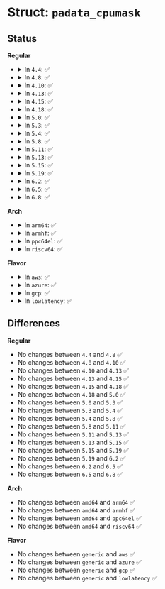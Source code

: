 # Struct: <code>padata_cpumask</code>

## Status
<b>Regular</b>
<ul>
<li>
<details>
<summary>In <code>4.4</code>: ✅</summary>

```c
struct padata_cpumask {
    cpumask_var_t pcpu;
    cpumask_var_t cbcpu;
};
```
</details>
</li>
<li>
<details>
<summary>In <code>4.8</code>: ✅</summary>

```c
struct padata_cpumask {
    cpumask_var_t pcpu;
    cpumask_var_t cbcpu;
};
```
</details>
</li>
<li>
<details>
<summary>In <code>4.10</code>: ✅</summary>

```c
struct padata_cpumask {
    cpumask_var_t pcpu;
    cpumask_var_t cbcpu;
};
```
</details>
</li>
<li>
<details>
<summary>In <code>4.13</code>: ✅</summary>

```c
struct padata_cpumask {
    cpumask_var_t pcpu;
    cpumask_var_t cbcpu;
};
```
</details>
</li>
<li>
<details>
<summary>In <code>4.15</code>: ✅</summary>

```c
struct padata_cpumask {
    cpumask_var_t pcpu;
    cpumask_var_t cbcpu;
};
```
</details>
</li>
<li>
<details>
<summary>In <code>4.18</code>: ✅</summary>

```c
struct padata_cpumask {
    cpumask_var_t pcpu;
    cpumask_var_t cbcpu;
};
```
</details>
</li>
<li>
<details>
<summary>In <code>5.0</code>: ✅</summary>

```c
struct padata_cpumask {
    cpumask_var_t pcpu;
    cpumask_var_t cbcpu;
};
```
</details>
</li>
<li>
<details>
<summary>In <code>5.3</code>: ✅</summary>

```c
struct padata_cpumask {
    cpumask_var_t pcpu;
    cpumask_var_t cbcpu;
};
```
</details>
</li>
<li>
<details>
<summary>In <code>5.4</code>: ✅</summary>

```c
struct padata_cpumask {
    cpumask_var_t pcpu;
    cpumask_var_t cbcpu;
};
```
</details>
</li>
<li>
<details>
<summary>In <code>5.8</code>: ✅</summary>

```c
struct padata_cpumask {
    cpumask_var_t pcpu;
    cpumask_var_t cbcpu;
};
```
</details>
</li>
<li>
<details>
<summary>In <code>5.11</code>: ✅</summary>

```c
struct padata_cpumask {
    cpumask_var_t pcpu;
    cpumask_var_t cbcpu;
};
```
</details>
</li>
<li>
<details>
<summary>In <code>5.13</code>: ✅</summary>

```c
struct padata_cpumask {
    cpumask_var_t pcpu;
    cpumask_var_t cbcpu;
};
```
</details>
</li>
<li>
<details>
<summary>In <code>5.15</code>: ✅</summary>

```c
struct padata_cpumask {
    cpumask_var_t pcpu;
    cpumask_var_t cbcpu;
};
```
</details>
</li>
<li>
<details>
<summary>In <code>5.19</code>: ✅</summary>

```c
struct padata_cpumask {
    cpumask_var_t pcpu;
    cpumask_var_t cbcpu;
};
```
</details>
</li>
<li>
<details>
<summary>In <code>6.2</code>: ✅</summary>

```c
struct padata_cpumask {
    cpumask_var_t pcpu;
    cpumask_var_t cbcpu;
};
```
</details>
</li>
<li>
<details>
<summary>In <code>6.5</code>: ✅</summary>

```c
struct padata_cpumask {
    cpumask_var_t pcpu;
    cpumask_var_t cbcpu;
};
```
</details>
</li>
<li>
<details>
<summary>In <code>6.8</code>: ✅</summary>

```c
struct padata_cpumask {
    cpumask_var_t pcpu;
    cpumask_var_t cbcpu;
};
```
</details>
</li>
</ul>
<b>Arch</b>
<ul>
<li>
<details>
<summary>In <code>arm64</code>: ✅</summary>

```c
struct padata_cpumask {
    cpumask_var_t pcpu;
    cpumask_var_t cbcpu;
};
```
</details>
</li>
<li>
<details>
<summary>In <code>armhf</code>: ✅</summary>

```c
struct padata_cpumask {
    cpumask_var_t pcpu;
    cpumask_var_t cbcpu;
};
```
</details>
</li>
<li>
<details>
<summary>In <code>ppc64el</code>: ✅</summary>

```c
struct padata_cpumask {
    cpumask_var_t pcpu;
    cpumask_var_t cbcpu;
};
```
</details>
</li>
<li>
<details>
<summary>In <code>riscv64</code>: ✅</summary>

```c
struct padata_cpumask {
    cpumask_var_t pcpu;
    cpumask_var_t cbcpu;
};
```
</details>
</li>
</ul>
<b>Flavor</b>
<ul>
<li>
<details>
<summary>In <code>aws</code>: ✅</summary>

```c
struct padata_cpumask {
    cpumask_var_t pcpu;
    cpumask_var_t cbcpu;
};
```
</details>
</li>
<li>
<details>
<summary>In <code>azure</code>: ✅</summary>

```c
struct padata_cpumask {
    cpumask_var_t pcpu;
    cpumask_var_t cbcpu;
};
```
</details>
</li>
<li>
<details>
<summary>In <code>gcp</code>: ✅</summary>

```c
struct padata_cpumask {
    cpumask_var_t pcpu;
    cpumask_var_t cbcpu;
};
```
</details>
</li>
<li>
<details>
<summary>In <code>lowlatency</code>: ✅</summary>

```c
struct padata_cpumask {
    cpumask_var_t pcpu;
    cpumask_var_t cbcpu;
};
```
</details>
</li>
</ul>

## Differences
<b>Regular</b>
<ul>
<li>
No changes between <code>4.4</code> and <code>4.8</code> ✅
</li>
<li>
No changes between <code>4.8</code> and <code>4.10</code> ✅
</li>
<li>
No changes between <code>4.10</code> and <code>4.13</code> ✅
</li>
<li>
No changes between <code>4.13</code> and <code>4.15</code> ✅
</li>
<li>
No changes between <code>4.15</code> and <code>4.18</code> ✅
</li>
<li>
No changes between <code>4.18</code> and <code>5.0</code> ✅
</li>
<li>
No changes between <code>5.0</code> and <code>5.3</code> ✅
</li>
<li>
No changes between <code>5.3</code> and <code>5.4</code> ✅
</li>
<li>
No changes between <code>5.4</code> and <code>5.8</code> ✅
</li>
<li>
No changes between <code>5.8</code> and <code>5.11</code> ✅
</li>
<li>
No changes between <code>5.11</code> and <code>5.13</code> ✅
</li>
<li>
No changes between <code>5.13</code> and <code>5.15</code> ✅
</li>
<li>
No changes between <code>5.15</code> and <code>5.19</code> ✅
</li>
<li>
No changes between <code>5.19</code> and <code>6.2</code> ✅
</li>
<li>
No changes between <code>6.2</code> and <code>6.5</code> ✅
</li>
<li>
No changes between <code>6.5</code> and <code>6.8</code> ✅
</li>
</ul>
<b>Arch</b>
<ul>
<li>
No changes between <code>amd64</code> and <code>arm64</code> ✅
</li>
<li>
No changes between <code>amd64</code> and <code>armhf</code> ✅
</li>
<li>
No changes between <code>amd64</code> and <code>ppc64el</code> ✅
</li>
<li>
No changes between <code>amd64</code> and <code>riscv64</code> ✅
</li>
</ul>
<b>Flavor</b>
<ul>
<li>
No changes between <code>generic</code> and <code>aws</code> ✅
</li>
<li>
No changes between <code>generic</code> and <code>azure</code> ✅
</li>
<li>
No changes between <code>generic</code> and <code>gcp</code> ✅
</li>
<li>
No changes between <code>generic</code> and <code>lowlatency</code> ✅
</li>
</ul>
